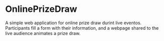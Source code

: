 # OnlinePrizeDraw
A simple web application for online prize draw durint live eventos. Participants fill a form with their information, and a webpage shared to the live audience animates a prize draw.
